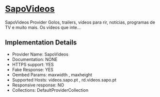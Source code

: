 # [SapoVideos](https://videos.sapo.pt)

SapoVideos Provider
Golos, trailers, vídeos para rir, notícias, programas
de TV e muito mais. Os vídeos que inte...

## Implementation Details

- Provider
Name: SapoVideos
- Documentation: NONE
- HTTPS support: YES
- Fake Response: YES
- Oembed Params: maxwidth , maxheight
- Supported Hosts: videos.sapo.pt , rd.videos.sapo.pt
- Responsive response: NO
- Collections: DefaultProviderCollection


